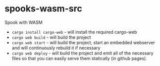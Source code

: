 # spooks-wasm-src
Spook with WASM

  * `cargo install cargo-web` - will install the required cargo-web
  * `cargo web build` - will build the project
  * `cargo web start` - will build the project, start an embedded webserver and will continuously
    rebuild it if necessary
  * `cargo web deploy` - will build the project and emit all of the necessary files so that
    you can easily serve them statically (in github pages).
